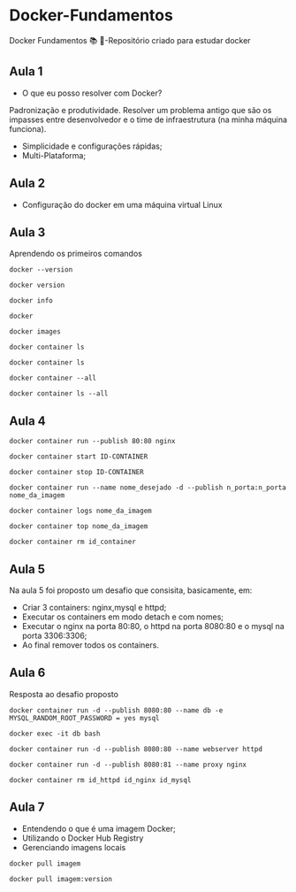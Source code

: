# Docker-Fundamentos
Docker Fundamentos  :books: :whale:-Repositório criado para estudar docker

## Aula 1
- O que eu posso resolver com Docker?

Padronização e produtividade. Resolver um problema antigo que são os impasses entre desenvolvedor e o time de infraestrutura (na minha máquina funciona).

- Simplicidade e configurações rápidas;
- Multi-Plataforma;

## Aula 2
- Configuração do docker em uma máquina virtual Linux

## Aula 3
Aprendendo os primeiros comandos
```shell
docker --version
```
```shell
docker version
```
```shell
docker info
```
```shell
docker
```
```shell
docker images
```
```shell
docker container ls
```
```shell
docker container ls
```
```shell
docker container --all
```

```shell
docker container ls --all
```

## Aula 4

```shell
docker container run --publish 80:80 nginx
```
```shell
docker container start ID-CONTAINER
```
```shell
docker container stop ID-CONTAINER
```
```shell
docker container run --name nome_desejado -d --publish n_porta:n_porta nome_da_imagem
```

```shell
docker container logs nome_da_imagem
```
```shell
docker container top nome_da_imagem
```

```shell
docker container rm id_container
```

## Aula 5 
Na aula 5 foi proposto um desafio que consisita, basicamente, em:
- Criar 3 containers: nginx,mysql e httpd;
- Executar os containers em modo detach e com nomes;
- Executar o nginx na porta 80:80, o httpd na porta 8080:80 e o mysql na porta 3306:3306;
- Ao final remover todos os containers.

## Aula 6
Resposta ao desafio proposto

```shell
docker container run -d --publish 8080:80 --name db -e MYSQL_RANDOM_ROOT_PASSWORD = yes mysql
```
```shell
docker exec -it db bash
```
```shell
docker container run -d --publish 8080:80 --name webserver httpd
```
```shell
docker container run -d --publish 8080:81 --name proxy nginx
```
```shell
docker container rm id_httpd id_nginx id_mysql
```
## Aula 7

- Entendendo o que é uma imagem Docker;
- Utilizando o Docker Hub Registry
- Gerenciando imagens locais

```shell
docker pull imagem
```

```shell
docker pull imagem:version
```
